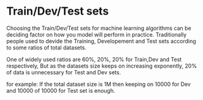 # Train/Dev/Test sets

Choosing the Train/Dev/Test sets for machine learning algorithms can be deciding factor on how you model will perform in practice.
Traditionally people used to devide the Training, Developement and Test sets according to some ratios of total datasets.

One of widely used ratios are 60%, 20%, 20% for Train,Dev and Test respectively, But as the datasets size keeps on increasing exponently, 
20% of data is unnecessary for Test and Dev sets.

for example:
	If the total dataset size is 1M then keeping on 10000 for Dev and 10000 of 10000 for Test set is enough.



